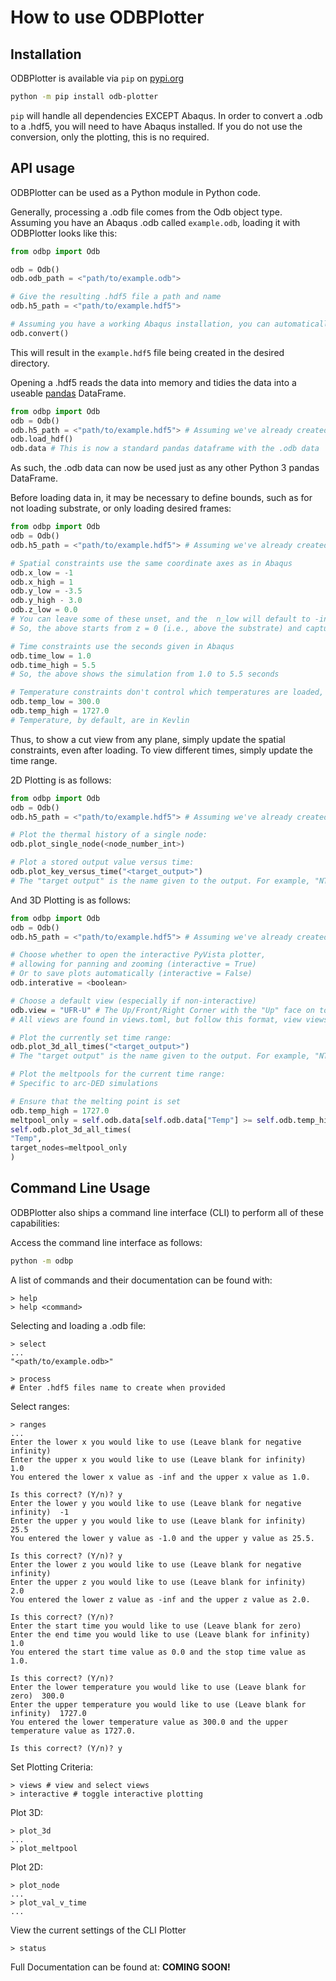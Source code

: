 # How to use ODBPlotter

## Installation
ODBPlotter is available via `pip` on [pypi.org](https://pypi.org)
```sh
python -m pip install odb-plotter
```
`pip` will handle all dependencies EXCEPT Abaqus. In order to convert a .odb to a .hdf5, you will need to have Abaqus installed. If you do not use the conversion, only the plotting, this is no required.

## API usage
ODBPlotter can be used as a Python module in Python code.

Generally, processing a .odb file comes from the Odb object type.
Assuming you have an Abaqus .odb called `example.odb`, loading it with ODBPlotter looks like this:
```py
from odbp import Odb

odb = Odb()
odb.odb_path = <"path/to/example.odb">

# Give the resulting .hdf5 file a path and name
odb.h5_path = <"path/to/example.hdf5">

# Assuming you have a working Abaqus installation, you can automatically convert from a .odb to a .hdf5
odb.convert()
```

This will result in the `example.hdf5` file being created in the desired directory.

Opening a .hdf5 reads the data into memory and tidies the data into a useable [pandas](https://pandas.pydata.org/) DataFrame.
```py
from odbp import Odb
odb = Odb()
odb.h5_path = <"path/to/example.hdf5"> # Assuming we've already created this like above
odb.load_hdf()
odb.data # This is now a standard pandas dataframe with the .odb data
```
As such, the .odb data can now be used just as any other Python 3 pandas DataFrame.

Before loading data in, it may be necessary to define bounds, such as for not loading substrate, or only loading desired frames:
```py
from odbp import Odb
odb = Odb()
odb.h5_path = <"path/to/example.hdf5"> # Assuming we've already created this

# Spatial constraints use the same coordinate axes as in Abaqus
odb.x_low = -1
odb.x_high = 1
odb.y_low = -3.5
odb.y_high - 3.0
odb.z_low = 0.0
# You can leave some of these unset, and the  n_low will default to -inf, and x_high will default to inf, thus grabbing all data in the .hdf5
# So, the above starts from z = 0 (i.e., above the substrate) and captures everythin above.

# Time constraints use the seconds given in Abaqus
odb.time_low = 1.0
odb.time_high = 5.5
# So, the above shows the simulation from 1.0 to 5.5 seconds

# Temperature constraints don't control which temperatures are loaded, but instead define the ranges for the colormap and legend
odb.temp_low = 300.0
odb.temp_high = 1727.0
# Temperature, by default, are in Kevlin
```
Thus, to show a cut view from any plane, simply update the spatial constraints, even after loading. To view different times, simply update the time range.

2D Plotting is as follows:
```py
from odbp import Odb
odb = Odb()
odb.h5_path = <"path/to/example.hdf5"> # Assuming we've already created this

# Plot the thermal history of a single node:
odb.plot_single_node(<node_number_int>)

# Plot a stored output value versus time:
odb.plot_key_versus_time("<target_output>")
# The "target output" is the name given to the output. For example, "NT11" or "Temp"
```

And 3D Plotting is as follows:
```py
from odbp import Odb
odb = Odb()
odb.h5_path = <"path/to/example.hdf5"> # Assuming we've already created this

# Choose whether to open the interactive PyVista plotter,
# allowing for panning and zooming (interactive = True)
# Or to save plots automatically (interactive = False)
odb.interative = <boolean>

# Choose a default view (especially if non-interactive)
odb.view = "UFR-U" # The Up/Front/Right Corner with the "Up" face on top
# All views are found in views.toml, but follow this format, view views for all Faces, Edges, and Vertices.

# Plot the currently set time range:
odb.plot_3d_all_times("<target_output>")
# The "target output" is the name given to the output. For example, "NT11" or "Temp"

# Plot the meltpools for the current time range:
# Specific to arc-DED simulations

# Ensure that the melting point is set
odb.temp_high = 1727.0
meltpool_only = self.odb.data[self.odb.data["Temp"] >= self.odb.temp_high]
self.odb.plot_3d_all_times(
"Temp",
target_nodes=meltpool_only
)
```

## Command Line Usage
ODBPlotter also ships a command line interface (CLI) to perform all of these capabilities:

Access the command line interface as follows:
```sh
python -m odbp
```

A list of commands and their documentation can be found with:
```
> help
> help <command>
```

Selecting and loading a .odb file:
```
> select
...
"<path/to/example.odb>"

> process
# Enter .hdf5 files name to create when provided
```

Select ranges:
```
> ranges
...
Enter the lower x you would like to use (Leave blank for negative infinity)
Enter the upper x you would like to use (Leave blank for infinity)  1.0
You entered the lower x value as -inf and the upper x value as 1.0.

Is this correct? (Y/n)? y
Enter the lower y you would like to use (Leave blank for negative infinity)  -1
Enter the upper y you would like to use (Leave blank for infinity)  25.5
You entered the lower y value as -1.0 and the upper y value as 25.5.

Is this correct? (Y/n)? y
Enter the lower z you would like to use (Leave blank for negative infinity)
Enter the upper z you would like to use (Leave blank for infinity)  2.0
You entered the lower z value as -inf and the upper z value as 2.0.

Is this correct? (Y/n)?
Enter the start time you would like to use (Leave blank for zero)
Enter the end time you would like to use (Leave blank for infinity)  1.0
You entered the start time value as 0.0 and the stop time value as 1.0.

Is this correct? (Y/n)?
Enter the lower temperature you would like to use (Leave blank for zero)  300.0
Enter the upper temperature you would like to use (Leave blank for infinity)  1727.0
You entered the lower temperature value as 300.0 and the upper temperature value as 1727.0.

Is this correct? (Y/n)? y
```

Set Plotting Criteria:
```
> views # view and select views
> interactive # toggle interactive plotting
``` 

Plot 3D:
```
> plot_3d
...
> plot_meltpool
```

Plot 2D:
```
> plot_node
...
> plot_val_v_time
...
```

View the current settings of the CLI Plotter
```
> status
```

Full Documentation can be found at: **COMING SOON!**
